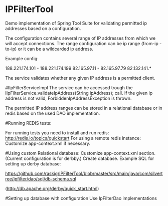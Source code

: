 # IPFilterTool

Demo implementation of Spring Tool Suite for validating permitted ip addresses based on a configuration.

The configuration contains several range of IP addresses from which we will accept connections.
The range configuration can be ip range (from-ip - to-ip) or
it can be a wildcarded ip address.

Example config:

188.221.174.101 - 188.221.174.199
82.165.97.11 - 82.165.97.79
82.132.141.*

The service validates whether any given IP address is a permitted client.
 
#IIpFilterServiceImpl
The service can be accessed trough the IIpFilterService.validateIpAddress(String ipAddress); call.
If the given ip address is not valid, ForbiddenIpAddressException is thrown.
 
The permitted IP address ranges can be stored in a relational database or in redis based on the used DAO implementation.

#Running REDIS tests:

For running tests you need to install and run redis:
  http://redis.io/topics/quickstart
  For using a remote redis instance: Customize app-context.xml if necessary.

#Using custom Relational database:
  Customize app-context.xml <!-- JDBC settings --> section. (Current configuration is for derbby.) 
  Create database. Example SQL for setting up derby database:
  
  https://github.com/raskig/IPFilterTool/blob/master/src/main/java/com/silvertree/ipfilter/dao/sql/db-schema.sql
  
  (http://db.apache.org/derby/quick_start.html)
  
 #Setting up database with configuration
  Use IpFilterDao implementations
  
